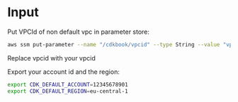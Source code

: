 # Input

Put VPCId of non default vpc in parameter store:


```bash
aws ssm put-parameter --name "/cdkbook/vpcid" --type String --value "vpc-0918e36a818968b79"
```

Replace vpcid with your vpcid

Export your account id and the region:

```bash
export CDK_DEFAULT_ACCOUNT=12345678901
export CDK_DEFAULT_REGION=eu-central-1
```
